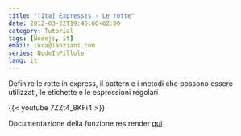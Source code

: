 ```yaml
---
title: "[Ita] Expressjs - Le rotte"
date: 2012-03-22T19:45:00+02:00
category: Tutorial
tags: [Nodejs, it]
email: luca@lanziani.com
series: NodeInPillole
lang: it
---
```


Definire le rotte in express, il pattern e i metodi che possono essere utilizzati, le etichette e le espressioni regolari

<!--more-->

{{< youtube 7ZZt4_8KFi4 >}}
<br/>

Documentazione della funzione res.render [qui][1]

[1]: http://expressjs.com/2x/guide.html#res.render%28%29
